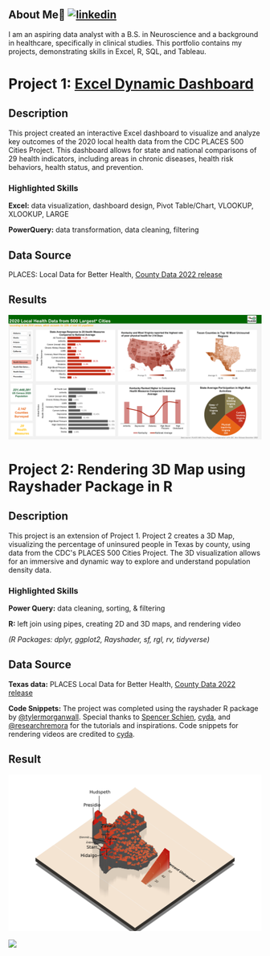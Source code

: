 
##  About Me👋 [![linkedin](https://img.shields.io/badge/linkedin-0A66C2?style=for-the-badge&logo=linkedin&logoColor=white)](https://www.linkedin.com/in/pathompon/)
I am an aspiring data analyst with a B.S. in Neuroscience and a background in healthcare, specifically in clinical studies. This portfolio contains my projects, demonstrating skills in Excel, R, SQL, and Tableau.




# Project 1: [Excel Dynamic Dashboard](https://github.com/pammoon14/500-Cities-Project)
## Description
This project created an interactive Excel dashboard to visualize and analyze key outcomes of the 2020 local health data from the CDC PLACES 500 Cities Project. This dashboard allows for state and national comparisons of 29 health indicators, including areas in chronic diseases, health risk behaviors, health status, and prevention. 

### Highlighted Skills
**Excel:** data visualization, dashboard design, Pivot Table/Chart, VLOOKUP, XLOOKUP, LARGE

**PowerQuery:** data transformation, data cleaning, filtering

## Data Source
PLACES: Local Data for Better Health, [County Data 2022 release](https://chronicdata.cdc.gov/500-Cities-Places/PLACES-Local-Data-for-Better-Health-County-Data-20/swc5-untb)

## Results 
![](https://github.com/pammoon14/500-Cities-Project/blob/main/image/Screenshot_500_Cities_Project_Dashboard.png)




# Project 2: Rendering 3D Map using Rayshader Package in R

## Description
This project is an extension of Project 1. Project 2 creates a 3D Map, visualizing the percentage of uninsured people in Texas by county, using data from the CDC's PLACES 500 Cities Project. The 3D visualization allows for an immersive and dynamic way to explore and understand population density data. 

### Highlighted Skills
**Power Query:** data cleaning, sorting, & filtering

**R:** left join using pipes, creating 2D and 3D maps, and rendering video

*(R Packages: dplyr, ggplot2, Rayshader, sf, rgl, rv, tidyverse)*   

## Data Source
**Texas data:** PLACES Local Data for Better Health, [County Data 2022 release](https://chronicdata.cdc.gov/500-Cities-Places/PLACES-Local-Data-for-Better-Health-County-Data-20/swc5-untb)

**Code Snippets:** The project was completed using the rayshader R package by [@tylermorganwall](https://twitter.com/tylermorganwall). Special thanks to [Spencer Schien](https://github.com/Pecners), [cyda](https://github.com/cydalytics/HK_Properties_Price_Distribution), and [@researchremora](https://twitter.com/search?lang=en&q=%23rayshader) for the tutorials and inspirations. Code snippets for rendering videos are credited to [cyda](https://github.com/cydalytics/HK_Properties_Price_Distribution/blob/master/README.md).


## Result

![](https://github.com/pammoon14/Texas3D/blob/main/image/3D_labeled_screenshot_uninsured_map.png)

![](https://github.com/pammoon14/Texas3D/blob/main/video/GIF_Texas3D_video1.gif)


